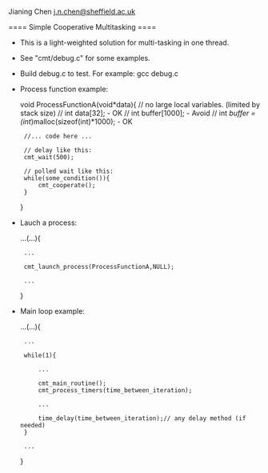 
Jianing Chen
j.n.chen@sheffield.ac.uk

==== Simple Cooperative Multitasking ====

 - This is a light-weighted solution for multi-tasking in one thread.
 - See "cmt/debug.c" for some examples.
 - Build debug.c to test. For example: gcc debug.c

 - Process function example:

    void ProcessFunctionA(void*data){
        // no large local variables. (limited by stack size)
        // int data[32]; - OK
        // int buffer[1000]; - Avoid
        // int *buffer = (int*)malloc(sizeof(int)*1000); - OK
        
        //... code here ...
        
        // delay like this:
        cmt_wait(500);
        
        // polled wait like this:
        while(some_condition()){
            cmt_cooperate();
        }
        
    }

 - Lauch a process:
    
    ...(...){
        
        ...
        
        cmt_launch_process(ProcessFunctionA,NULL);
        
        ...
    }



 - Main loop example:
    
    ...(...){
        
        ...
        
        while(1){
            
            ...
            
            cmt_main_routine();
            cmt_process_timers(time_between_iteration);
            
            ...
            
            time_delay(time_between_iteration);// any delay method (if needed)
        }
        
        ...
    }

